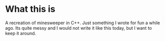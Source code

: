 # What this is

A recreation of minesweeper in C++. Just something I wrote for fun a while ago. Its quite messy and I would not write it like this today, but I want to keep it around.
